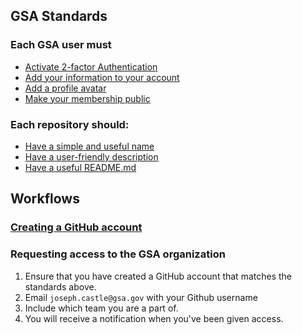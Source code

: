 
## GSA Standards

### Each GSA user must

* [Activate 2-factor Authentication](https://github.com/fisma-ready/github#activate-2-factor-authentication)
* [Add your information to your account](https://github.com/fisma-ready/github#add-your-information-to-your-account)
* [Add a profile avatar](https://github.com/fisma-ready/github#add-a-profile-avatar)
* [Make your membership public](https://github.com/fisma-ready/github#make-your-membership-public)

### Each repository should: 

* [Have a simple and useful name](https://pages.18f.gov/open-source-guide/naming-your-project/)
* [Have a user-friendly description](https://pages.18f.gov/open-source-guide/writing-the-repo-description/)
* [Have a useful README.md](https://pages.18f.gov/open-source-guide/making-readmes-readable/)


## Workflows 

### [Creating a GitHub account](https://github.com/fisma-ready/github#creating-and-customizing-an-account)

### Requesting access to the GSA organization

1. Ensure that you have created a GitHub account that matches the standards above.  
2. Email `joseph.castle@gsa.gov` with your Github username
3. Include which team you are a part of.  
4. You will receive a notification when you've been given access.  

